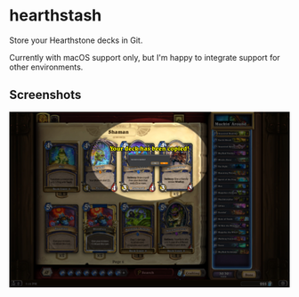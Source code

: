# hearthstash
Store your Hearthstone decks in Git.

Currently with macOS support only, but I'm happy to integrate support for other
environments.

## Screenshots
![Screenshot](docs/images/screenshot.jpeg)
